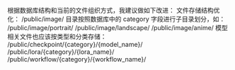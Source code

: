 根据数据库结构和当前的文件组织方式，我建议做如下改进：
文件存储结构优化：
/public/image/ 目录按照数据库中的 category 字段进行子目录划分，如：
/public/image/portrait/
/public/image/landscape/
/public/image/anime/
模型相关文件也应该按类型和分类存储：
/public/checkpoint/{category}/{model_name}/
/public/lora/{category}/{lora_name}/
/public/workflow/{category}/{workflow_name}/